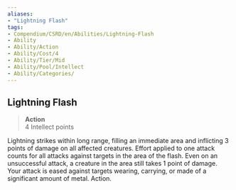 ```yaml
---
aliases:
- "Lightning Flash"
tags:
- Compendium/CSRD/en/Abilities/Lightning-Flash
- Ability
- Ability/Action
- Ability/Cost/4
- Ability/Tier/Mid
- Ability/Pool/Intellect
- Ability/Categories/
---
```


  
## Lightning Flash  
>**Action**  
>4 Intellect points
  
Lightning strikes within long range, filling an immediate area and inflicting 3 points of damage on all affected creatures. Effort applied to one attack counts for all attacks against targets in the area of the flash. Even on an unsuccessful attack, a creature in the area still takes 1 point of damage. Your attack is eased against targets wearing, carrying, or made of a significant amount of metal. Action.

